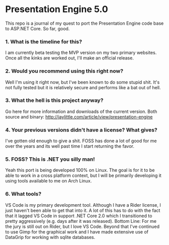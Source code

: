 # Presentation Engine 5.0

This repo is a journal of my quest to port the Presentation Engine code base to ASP.NET Core.  So far, good.

### 1. What is the timeline for this?

I am currently beta testing the MVP version on my two primary websites.  Once all the kinks are worked out, I'll make an official release.

### 2. Would you recommend using this right now?

Well I'm using it right now, but I've been known to do some stupid shit.  It's not fully tested but it is relatively secure and performs like a bat out of hell.

### 3. What the hell is this project anyway?

Go here for more information and downloads of the current version. Both source and binary: http://jaylittle.com/article/view/presentation-engine

### 4. Your previous versions didn't have a license? What gives?

I've gotten old enough to give a shit. FOSS has done a lot of good for me over the years and its well past time I start returning the favor.

### 5. FOSS? This is .NET you silly man!

Yeah this port is being developed 100% on Linux.  The goal is for it to be able to work in a cross platform context, but I will be primarily developing it using tools available to me on Arch Linux.

### 6. What tools?

VS Code is my primary development tool. Although I have a Rider license, I just haven't been able to get that into it.  A lot of this has to do with the fact that it lagged VS Code in support .NET Core 2.0 which I transitioned to pretty aggressively (e.g. days after it was released).  Bottom Line: For me the jury is still out on Rider, but I love VS Code.  Beyond that I've continued to use Gimp for the graphical work and I have made extensive use of DataGrip for working with sqlite databases.